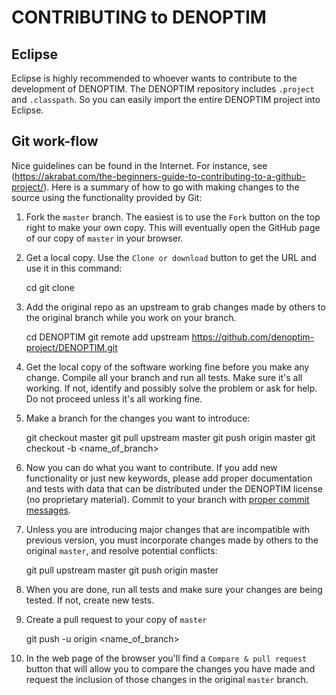 # CONTRIBUTING to DENOPTIM

## Eclipse
Eclipse is highly recommended to whoever wants to contribute to the development of DENOPTIM. The DENOPTIM repository includes <code>.project</code> and <code>.classpath</code>. So you can easily import the entire DENOPTIM project into Eclipse.

## Git work-flow 
Nice guidelines can be found in the Internet. For instance, see (https://akrabat.com/the-beginners-guide-to-contributing-to-a-github-project/). Here is a summary of how to go with making changes to the source using the functionality provided by Git:

1. Fork the `master` branch. The easiest is to use the `Fork` button on the top right to make your own copy. This will eventually open the GitHub page of our copy of `master` in your browser. 

2. Get a local copy. Use the `Clone or download` button to get the URL and use it in this command:

    cd <somewhere>
    git clone <URL>

3. Add the original repo as an upstream to grab changes made by others to the original branch while you work on your branch.

    cd DENOPTIM
    git remote add upstream https://github.com/denoptim-project/DENOPTIM.git

4. Get the local copy of the software working fine before you make any change. Compile all your branch and run all tests. Make sure it's all working. If not, identify and possibly solve the problem or ask for help. Do not proceed unless it's all working fine.

5. Make a branch for the changes you want to introduce:

    git checkout master
    git pull upstream master
    git push origin master
    git checkout -b <name_of_branch>
    
6. Now you can do what you want to contribute. If you add new functionality or just new keywords, please add proper documentation and tests with data that can be distributed under the DENOPTIM license (no proprietary material). Commit to your branch with [proper commit messages](https://chris.beams.io/posts/git-commit/). 

7. Unless you are introducing major changes that are incompatible with previous version, you must incorporate changes made by others to the original `master`, and resolve potential conflicts:

    git pull upstream master 
    git push origin master
    
8. When you are done, run all tests and make sure your changes are being tested. If not, create new tests.

9. Create a pull request to your copy of `master`

    git push -u origin <name_of_branch>

10. In the web page of the browser you'll find a `Compare & pull request` button that will allow you to compare the changes you have made and request the inclusion of those changes in the original `master` branch.
